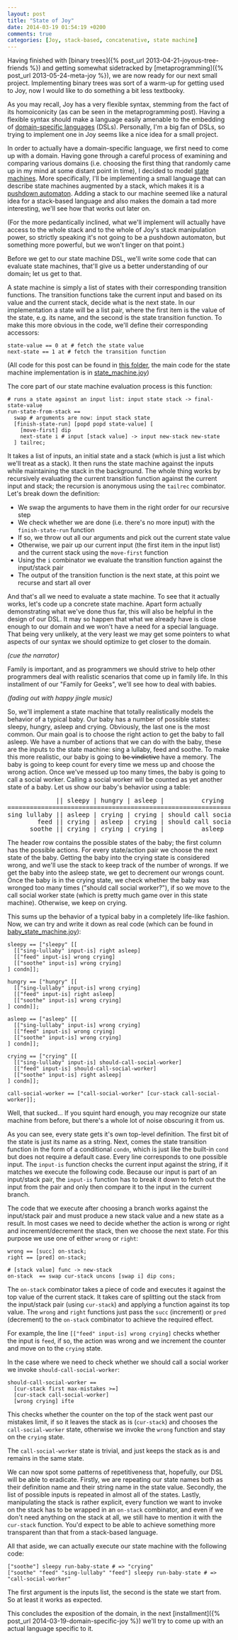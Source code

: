 ```yaml
---
layout: post
title: "State of Joy"
date: 2014-03-19 01:54:19 +0200
comments: true
categories: [Joy, stack-based, concatenative, state machine]
---
```


Having finished with [binary trees]({% post_url 2013-04-21-joyous-tree-friends %}) and getting somewhat sidetracked by [metaprogramming]({% post_url 2013-05-24-meta-joy %}), we are now ready for our next small project. Implementing binary trees was sort of a warm-up for getting used to Joy, now I would like to do something a bit less textbooky. 

As you may recall, Joy has a very flexible syntax, stemming from the fact of its homoiconicity (as can be seen in the metaprogramming post). Having a flexible syntax should make a language easily amenable to the embedding of [domain-specific languages](http://en.wikipedia.org/wiki/Domain-specific_language) (DSLs). Personally, I'm a big fan of DSLs, so trying to implement one in Joy seems like a nice idea for a small project.

In order to actually have a domain-specific language, we first need to come up with a domain. Having gone through a careful process of examining and comparing various domains (i.e. choosing the first thing that randomly came up in my mind at some distant point in time), I decided to model [state machines](http://en.wikipedia.org/wiki/State_machine). More specifically, I'll be implementing a small language that can describe state machines augmented by a stack, which makes it is a [pushdown automaton](http://en.wikipedia.org/wiki/Pushdown_automaton). Adding a stack to our machine seemed like a natural idea for a stack-based language and also makes the domain a tad more interesting, we'll see how that works out later on.

<!-- more -->

(For the more pedantically inclined, what we'll implement will actually have access to the whole stack and to the whole of Joy's stack manipulation power, so strictly speaking it's not going to be a pushdown automaton, but something more powerful, but we won't linger on that point.)

Before we get to our state machine DSL, we'll write some code that can evaluate state machines, that'll give us a better understanding of our domain; let us get to that. 

A state machine is simply a list of states with their corresponding transition functions. The transition functions take the current input and based on its value and the current stack, decide what is the next state. In our implementation a state will be a list pair, where the first item is the value of the state, e.g. its name, and the second is the state transition function. To make this more obvious in the code, we'll define their corresponding accessors:

```
state-value == 0 at # fetch the state value
next-state == 1 at # fetch the transition function
```

(All code for this post can be found in [this folder](https://github.com/ncreep/language_perils/tree/master/Joy/state_machine), the main code for the state machine implementation is in [state_machine.joy](https://github.com/ncreep/language_perils/blob/master/Joy/state_machine/state_machine.joy))

The core part of our state machine evaluation process is this function:

```
# runs a state against an input list: input state stack -> final-state-value
run-state-from-stack == 
  swap # arguments are now: input stack state
  [finish-state-run] [popd popd state-value] [
    [move-first] dip
    next-state i # input [stack value] -> input new-stack new-state
  ] tailrec;
```

It takes a list of inputs, an initial state and a stack (which is just a list which we'll treat as a stack). It then runs the state machine against the inputs while maintaining the stack in the background. The whole thing works by recursively evaluating the current transition function against the current input and stack; the recursion is anonymous using the `tailrec` combinator. Let's break down the definition:

* We swap the arguments to have them in the right order for our recursive step
* We check whether we are done (i.e. there's no more input) with the `finish-state-run` function
* If so, we throw out all our arguments and pick out the current state value
* Otherwise, we pair up our current input (the first item in the input list) and the current stack using the `move-first` function
* Using the `i` combinator we evaluate the transition function against the input/stack pair
* The output of the transition function is the next state, at this point we recurse and start all over

And that's all we need to evaluate a state machine. To see that it actually works, let's code up a concrete state machine. Apart form actually demonstrating what we've done thus far, this will also be helpful in the design of our DSL. It may so happen that what we already have is close enough to our domain and we won't have a need for a special language. That being very unlikely, at the very least we may get some pointers to what aspects of our syntax we should optimize to get closer to the domain.

*(cue the narrator)*

Family is important, and as programmers we should strive to help other programmers deal with realistic scenarios that come up in family life. In this installment of our "Family for Geeks", we'll see how to deal with babies.

*(fading out with happy jingle music)*

So, we'll implement a state machine that totally realistically models the behavior of a typical baby. Our baby has a number of possible states: sleepy, hungry, asleep and crying. Obviously, the last one is the most common. Our main goal is to choose the right action to get the baby to fall asleep. We have a number of actions that we can do with the baby, these are the inputs to the state machine: sing a lullaby, feed and soothe. To make this more realistic, our baby is going to ~~be vindictive~~ have a memory. The baby is going to keep count for every time we mess up and choose the wrong action. Once we've messed up too many times, the baby is going to call a social worker. Calling a social worker will be counted as yet another state of a baby. Let us show our baby's behavior using a table:

<pre>
             || sleepy | hungry | asleep |          crying            | call social worker |
============================================================================================
sing lullaby || asleep | crying | crying | should call social worker? | call social worker |
        feed || crying | asleep | crying | should call social worker? | call social worker |
      soothe || crying | crying | crying |          asleep            | call social worker |
</pre>

The header row contains the possible states of the baby; the first column has the possible actions. For every state/action pair we choose the next state of the baby. Getting the baby into the crying state is considered wrong, and we'll use the stack to keep track of the number of wrongs. If we get the baby into the asleep state, we get to decrement our wrongs count. Once the baby is in the crying state, we check whether the baby was wronged too many times ("should call social worker?"), if so we move to the call social worker state (which is pretty much game over in this state machine). Otherwise, we keep on crying.

This sums up the behavior of a typical baby in a completely life-like fashion. Now, we can try and write it down as real code (which can be found in [baby_state_machine.joy](https://github.com/ncreep/language_perils/blob/master/Joy/state_machine/baby_state_machine.joy)):

```
sleepy == ["sleepy" [[
  [["sing-lullaby" input-is] right asleep]
  [["feed" input-is] wrong crying]
  [["soothe" input-is] wrong crying]
] condn]];
  
hungry == ["hungry" [[
  [["sing-lullaby" input-is] wrong crying]
  [["feed" input-is] right asleep]
  [["soothe" input-is] wrong crying]
] condn]];
  
asleep == ["asleep" [[
  [["sing-lullaby" input-is] wrong crying]
  [["feed" input-is] wrong crying]
  [["soothe" input-is] wrong crying]
] condn]];
  
crying == ["crying" [[
  [["sing-lullaby" input-is] should-call-social-worker]
  [["feed" input-is] should-call-social-worker]
  [["soothe" input-is] right asleep]
] condn]];

call-social-worker == ["call-social-worker" [cur-stack call-social-worker]];
```

Well, that sucked... If you squint hard enough, you may recognize our state machine from before, but there's a whole lot of noise obscuring it from us. 

As you can see, every state gets it's own top-level definition. The first bit of the state is just its name as a string. Next, comes the state transition function in the form of a conditional `condn`, which is just like the built-in `cond` but does not require a default case. Every line corresponds to one possible input. The `input-is` function checks the current input against the string, if it matches we execute the following code. Because our input is part of an input/stack pair, the `input-is` function has to break it down to fetch out the input from the pair and only then compare it to the input in the current branch. 

The code that we execute after choosing a branch works against the input/stack pair and must produce a new stack value and a new state as a result. In most cases we need to decide whether the action is wrong or right and increment/decrement the stack, then we choose the next state. For this purpose we use one of either `wrong` or `right`:
```
wrong == [succ] on-stack;
right == [pred] on-stack;

# [stack value] func -> new-stack
on-stack  == swap cur-stack uncons [swap i] dip cons;
```

The `on-stack` combinator takes a piece of code and executes it against the top value of the current stack. It takes care of splitting out the stack from the input/stack pair (using `cur-stack`) and applying a function against its top value. The `wrong` and `right` functions just pass the `succ` (increment) or `pred` (decrement) to the `on-stack` combinator to achieve the required effect.

For example, the line `[["feed" input-is] wrong crying]` checks whether the input is `feed`, if so, the action was wrong and we increment the counter and move on to the `crying` state.

In the case where we need to check whether we should call a social worker we invoke `should-call-social-worker`:
```
should-call-social-worker == 
  [cur-stack first max-mistakes >=] 
  [cur-stack call-social-worker] 
  [wrong crying] ifte
```

This checks whether the counter on the top of the stack went past our mistakes limit, if so it leaves the stack as is (`cur-stack`) and chooses the `call-social-worker` state, otherwise we invoke the `wrong` function and stay on the `crying` state.

The `call-social-worker` state is trivial, and just keeps the stack as is and remains in the same state.

We can now spot some patterns of repetitiveness that, hopefully, our DSL will be able to eradicate. Firstly, we are repeating our state names both as their definition name and their string name in the state value. Secondly, the list of possible inputs is repeated in almost all of the states. Lastly, manipulating the stack is rather explicit, every function we want to invoke on the stack has to be wrapped in an `on-stack` combinator, and even if we don't need anything on the stack at all, we still have to mention it with the `cur-stack` function. You'd expect to be able to achieve something more transparent than that from a stack-based language.

All that aside, we can actually execute our state machine with the following code:

```
["soothe"] sleepy run-baby-state # => "crying"
["soothe" "feed" "sing-lullaby" "feed"] sleepy run-baby-state # => "call-social-worker"
```

The first argument is the inputs list, the second is the state we start from.  
So at least it works as expected.

This concludes the exposition of the domain, in the next [installment]({% post_url 2014-03-19-domain-specific-joy %}) we'll try to come up with an actual language specific to it.